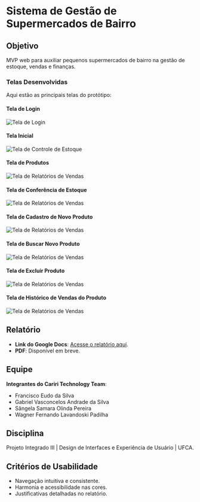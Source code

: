 # Sistema de Gestão de Supermercados de Bairro

## Objetivo
MVP web para auxiliar pequenos supermercados de bairro na gestão de estoque, vendas e finanças.

### Telas Desenvolvidas
Aqui estão as principais telas do protótipo:

#### Tela de Login
![Tela de Login](/screenshots/tela_login.png)

#### Tela Inicial
![Tela de Controle de Estoque](/screenshots/tela_inicial.png)

#### Tela de Produtos
![Tela de Relatórios de Vendas](/screenshots/tela_produtos.png)

#### Tela de Conferência de Estoque
![Tela de Relatórios de Vendas](/screenshots/tela_conferencia_estoques.png)

#### Tela de Cadastro de Novo Produto
![Tela de Relatórios de Vendas](/screenshots/tela_novo_produto.png)

#### Tela de Buscar Novo Produto
![Tela de Relatórios de Vendas](/screenshots/tela_buscar_produtos.png)

#### Tela de Excluir Produto
![Tela de Relatórios de Vendas](/screenshots/tela_excluir_produtos.png)

#### Tela de Histórico de Vendas do Produto
![Tela de Relatórios de Vendas](/screenshots/tela_historico_vendas.png)

## Relatório
- **Link do Google Docs**: [Acesse o relatório aqui](https://docs.google.com/document/d/1aC9lD3PZL-oH2IYQmYAg2qN1TlnrfVyZBzQN1lUoTeg/edit?tab=t.0).
- **PDF**: Disponível em breve.

## Equipe
**Integrantes do Cariri Technology Team**:
  - Francisco Eudo da Silva
  - Gabriel Vasconcelos Andrade da Silva
  - Sângela Samara Olinda Pereira
  - Wagner Fernando Lavandoski Padilha

## Disciplina
Projeto Integrado III | Design de Interfaces e Experiência de Usuário | UFCA.

## Critérios de Usabilidade
- Navegação intuitiva e consistente.
- Harmonia e acessibilidade nas cores.
- Justificativas detalhadas no relatório.
